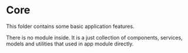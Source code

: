 # Core

This folder contains some basic application features.

There is no module inside. It is a just collection of components, services, models and utilities that used in app module directly.
